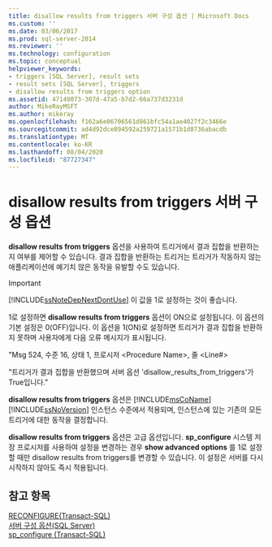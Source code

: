 ```yaml
---
title: disallow results from triggers 서버 구성 옵션 | Microsoft Docs
ms.custom: ''
ms.date: 03/06/2017
ms.prod: sql-server-2014
ms.reviewer: ''
ms.technology: configuration
ms.topic: conceptual
helpviewer_keywords:
- triggers [SQL Server], result sets
- result sets [SQL Server], triggers
- disallow results from triggers option
ms.assetid: 47149073-307d-47a5-b7d2-66a737d3231d
author: MikeRayMSFT
ms.author: mikeray
ms.openlocfilehash: f162a6e06706561d861bfc54a1ae4027f2c3466e
ms.sourcegitcommit: ad4d92dce894592a259721a1571b1d8736abacdb
ms.translationtype: MT
ms.contentlocale: ko-KR
ms.lasthandoff: 08/04/2020
ms.locfileid: "87727347"
---
```

# <a name="disallow-results-from-triggers-server-configuration-option"></a>disallow results from triggers 서버 구성 옵션
  **disallow results from triggers** 옵션을 사용하여 트리거에서 결과 집합을 반환하는지 여부를 제어할 수 있습니다. 결과 집합을 반환하는 트리거는 트리거가 작동하지 않는 애플리케이션에 예기치 않은 동작을 유발할 수도 있습니다.  
  
> [!IMPORTANT]  
>  [!INCLUDE[ssNoteDepNextDontUse](../../includes/ssnotedepnextdontuse-md.md)] 이 값을 1로 설정하는 것이 좋습니다.  
  
 1로 설정하면 **disallow results from triggers** 옵션이 ON으로 설정됩니다. 이 옵션의 기본 설정은 0(OFF)입니다. 이 옵션을 1(ON)로 설정하면 트리거가 결과 집합을 반환하지 못하며 사용자에게 다음 오류 메시지가 표시됩니다.  
  
 "Msg 524, 수준 16, 상태 1, 프로시저 \<Procedure Name>, 줄 \<Line#>  
  
 "트리거가 결과 집합을 반환했으며 서버 옵션 'disallow_results_from_triggers'가 True입니다."  
  
 **disallow results from triggers** 옵션은 [!INCLUDE[msCoName](../../includes/msconame-md.md)] [!INCLUDE[ssNoVersion](../../includes/ssnoversion-md.md)] 인스턴스 수준에서 적용되며, 인스턴스에 있는 기존의 모든 트리거에 대한 동작을 결정합니다.  
  
 **disallow results from triggers** 옵션은 고급 옵션입니다. **sp_configure** 시스템 저장 프로시저를 사용하여 설정을 변경하는 경우 **show advanced options** 를 1로 설정할 때만 disallow results from triggers를 변경할 수 있습니다. 이 설정은 서버를 다시 시작하지 않아도 즉시 적용됩니다.  
  
## <a name="see-also"></a>참고 항목  
 [RECONFIGURE&#40;Transact-SQL&#41;](/sql/t-sql/language-elements/reconfigure-transact-sql)   
 [서버 구성 옵션&#40;SQL Server&#41;](server-configuration-options-sql-server.md)   
 [sp_configure &#40;Transact-SQL&#41;](/sql/relational-databases/system-stored-procedures/sp-configure-transact-sql)  
  
  
